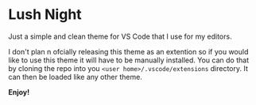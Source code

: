# Lush Night
Just a simple and clean theme for VS Code that I use for my editors.


I don't plan n ofcially releasing this theme as an extention so if you would
like to use this theme it will have to be manually installed. You can do that by
cloning the repo into you `<user home>/.vscode/extensions` directory. It can then be
loaded like any other theme.

**Enjoy!**
